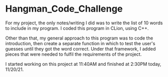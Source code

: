 # Hangman_Code_Challenge
  For my project, the only notes/writing I did was to write the list of 10 words to include in my program. I coded this program in CLion, using C++.
  
  Other than that, my general approach to this program was to code the introduction, then create a separate function in which to test the user's guesses until they got the word correct. Under that framework, I added pieces that were needed to fulfil the requirements of the project.
  
  I started working on this project at 11:40AM and finished at 2:30PM today, 11/20/21.
